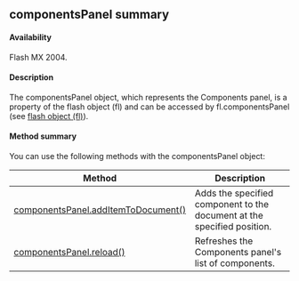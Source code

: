 ## componentsPanel summary

#### Availability

Flash MX 2004.

#### Description

The componentsPanel object, which represents the Components panel, is a property of the flash object (fl) and can be accessed by fl.componentsPanel (see [flash object (fl)](#_bookmark447)).

#### Method summary

You can use the following methods with the componentsPanel object:

| **Method**                                                                  | **Description**                                                         |
|-----------------------------------------------------------------------------|-------------------------------------------------------------------------|
| [componentsPanel.addItemToDocument()](#componentsPanel.addItemToDocument()) | Adds the specified component to the document at the specified position. |
| [componentsPanel.reload()](#_bookmark107)                                   | Refreshes the Components panel's list of components.                    |

<span id="componentsPanel.addItemToDocument()" class="anchor"></span>

